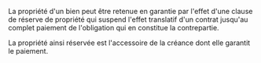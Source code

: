   
 La propriété d'un bien peut être retenue en garantie par l'effet d'une clause de réserve de propriété qui suspend l'effet translatif d'un contrat jusqu'au complet paiement de l'obligation qui en constitue la contrepartie.  

  
 La propriété ainsi réservée est l'accessoire de la créance dont elle garantit le paiement.  

